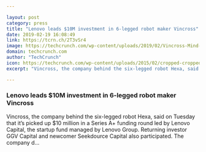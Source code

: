 ```yaml
---

layout: post
category: press
title: "Lenovo leads $10M investment in 6-legged robot maker Vincross"
date: 2019-02-19 16:08:49
link: https://tcrn.ch/2T3vSr4
image: https://techcrunch.com/wp-content/uploads/2019/02/Vincross-Mind-Kit-Tank-on-Desk-e1550585719900.jpeg?w=751
domain: techcrunch.com
author: "TechCrunch"
icon: https://techcrunch.com/wp-content/uploads/2015/02/cropped-cropped-favicon-gradient.png?w=180
excerpt: "Vincross, the company behind the six-legged robot Hexa, said on Tuesday that it’s picked up $10 million in a Series A+ funding round led by Lenovo Capital, the startup fund managed by Lenovo Group. Returning investor GGV Capital and newcomer Seekdource Capital also participated. The company d…"

---
```


### Lenovo leads $10M investment in 6-legged robot maker Vincross

Vincross, the company behind the six-legged robot Hexa, said on Tuesday that it’s picked up $10 million in a Series A+ funding round led by Lenovo Capital, the startup fund managed by Lenovo Group. Returning investor GGV Capital and newcomer Seekdource Capital also participated. The company d…